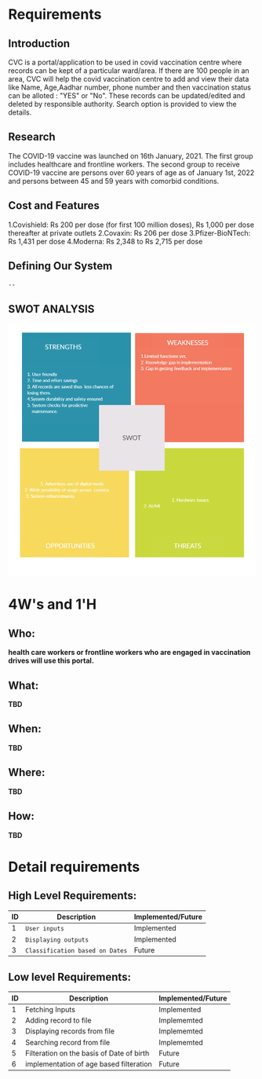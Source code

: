 # Requirements
## Introduction
 CVC is a portal/application to be used in covid vaccination centre where records can be kept of a particular ward/area. If there are 100 people in an area, CVC will help the covid vaccination centre to add and view their data like Name, Age,Aadhar number, phone number and then vaccination status can be alloted : "YES" or "No". These records can be updated/edited and deleted by responsible authority. Search option is provided to view the details.

## Research

The COVID-19 vaccine was launched on 16th January, 2021. The first group includes healthcare and frontline workers. The second group to receive COVID-19 vaccine are persons over 60 years of age as of January 1st, 2022 and persons between 45 and 59 years with comorbid conditions.
## Cost and Features

1.Covishield: Rs 200 per dose (for first 100 million doses), Rs 1,000 per dose thereafter at private outlets
2.Covaxin: Rs 206 per dose
3.Pfizer-BioNTech: Rs 1,431 per dose
4.Moderna: Rs 2,348 to Rs 2,715 per dose

## Defining Our System
    -- 
## SWOT ANALYSIS
![SWOT-Sample](https://github.com/supriyayadav221/miniproject265163/blob/master/1_Requirements/swot.png)

# 4W&#39;s and 1&#39;H

## Who: 

**health care workers or frontline workers who are engaged in vaccination drives will use this portal.**

## What:

**TBD**

## When:

**TBD**

## Where:

**TBD**

## How:

**TBD**

# Detail requirements
## High Level Requirements:

ID |Description           | Implemented/Future
---|-------------------| -----------------------------------------
1|`User inputs`   | Implemented
2|`Displaying outputs`         | Implemented
3|`Classification based on Dates` | Future



##  Low level Requirements:
ID |Description           | Implemented/Future
--|-------------------| -----------------------------------------
1 | Fetching Inputs | Implemented
2 | Adding record to file | Implememted
3 | Displaying records from file | Implememted
4 | Searching record from file | Implememted
5 | Filteration on the basis of Date of birth | Future
6 | implementation of age based filteration | Future

